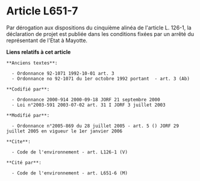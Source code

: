 # Article L651-7

Par dérogation aux dispositions du cinquième alinéa de l'article L. 126-1, la déclaration de projet est publiée dans les
conditions fixées par un arrêté du représentant de l'Etat à Mayotte.

**Liens relatifs à cet article**

	**Anciens textes**:

	  - Ordonnance 92-1071 1992-10-01 art. 3
	  - Ordonnance no 92-1071 du 1er octobre 1992 portant  - art. 3 (Ab)

	**Codifié par**:

	  - Ordonnance 2000-914 2000-09-18 JORF 21 septembre 2000
	  - Loi n°2003-591 2003-07-02 art. 31 I JORF 3 juillet 2003

	**Modifié par**:

	  - Ordonnance n°2005-869 du 28 juillet 2005 - art. 5 () JORF 29 juillet 2005 en vigueur le 1er janvier 2006

	**Cite**:

	  - Code de l'environnement - art. L126-1 (V)

	**Cité par**:

	  - Code de l'environnement - art. L651-6 (M)

